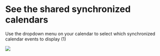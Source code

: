 # See the shared synchronized calendars

<p class="no-margin">Use the dropdown menu on your calendar to select which synchronized calendar events to display (1)</p>
<p class="no-margin"></p>
<div class="intercom-container"><img src="/assets/img/teams-pro/shared_synchro.png"></div>
<p class="no-margin"></p>


<Intercom />
<Clarity />
<GoogleAnalytics />



